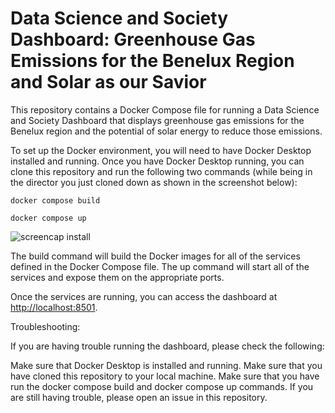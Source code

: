 # Data Science and Society Dashboard: Greenhouse Gas Emissions for the Benelux Region and Solar as our Savior

This repository contains a Docker Compose file for running a Data Science and Society Dashboard that displays greenhouse gas emissions for the Benelux region and the potential of solar energy to reduce those emissions.

To set up the Docker environment, you will need to have Docker Desktop installed and running. Once you have Docker Desktop running, you can clone this repository and run the following two commands (while being in the director you just cloned down as shown in the screenshot below):

`docker compose build`

`docker compose up`

![screencap install](https://imgur.com/a/SUQKHOB "Install Screencap")

The build command will build the Docker images for all of the services defined in the Docker Compose file. The up command will start all of the services and expose them on the appropriate ports.

Once the services are running, you can access the dashboard at [http://localhost:8501](http://localhost:8501).

Troubleshooting:

If you are having trouble running the dashboard, please check the following:

Make sure that Docker Desktop is installed and running.
Make sure that you have cloned this repository to your local machine.
Make sure that you have run the docker compose build and docker compose up commands.
If you are still having trouble, please open an issue in this repository.
